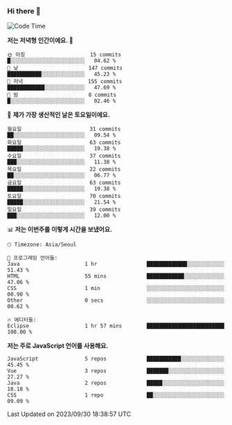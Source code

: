 ### Hi there 👋

<!--
**hi-aa/hi-aa** is a ✨ _special_ ✨ repository because its `README.md` (this file) appears on your GitHub profile.

Here are some ideas to get you started:

- 🔭 I’m currently working on ...
- 🌱 I’m currently learning ...
- 👯 I’m looking to collaborate on ...
- 🤔 I’m looking for help with ...
- 💬 Ask me about ...
- 📫 How to reach me: ...
- 😄 Pronouns: ...
- ⚡ Fun fact: ...
-->

<!--START_SECTION:waka-->
![Code Time](http://img.shields.io/badge/Code%20Time-11%20hrs%205%20mins-blue)

**저는 저녁형 인간이에요. 🦉** 

```text
🌞 아침                     15 commits          █░░░░░░░░░░░░░░░░░░░░░░░░   04.62 % 
🌆 낮　                     147 commits         ███████████░░░░░░░░░░░░░░   45.23 % 
🌃 저녁                     155 commits         ████████████░░░░░░░░░░░░░   47.69 % 
🌙 밤　                     8 commits           █░░░░░░░░░░░░░░░░░░░░░░░░   02.46 % 
```
📅 **제가 가장 생산적인 날은 토요일이에요.** 

```text
월요일                      31 commits          ██░░░░░░░░░░░░░░░░░░░░░░░   09.54 % 
화요일                      63 commits          █████░░░░░░░░░░░░░░░░░░░░   19.38 % 
수요일                      37 commits          ███░░░░░░░░░░░░░░░░░░░░░░   11.38 % 
목요일                      22 commits          ██░░░░░░░░░░░░░░░░░░░░░░░   06.77 % 
금요일                      63 commits          █████░░░░░░░░░░░░░░░░░░░░   19.38 % 
토요일                      70 commits          █████░░░░░░░░░░░░░░░░░░░░   21.54 % 
일요일                      39 commits          ███░░░░░░░░░░░░░░░░░░░░░░   12.00 % 
```


📊 **저는 이번주를 이렇게 시간을 보냈어요.** 

```text
🕑︎ Timezone: Asia/Seoul

💬 프로그래밍 언어들: 
Java                     1 hr                █████████████░░░░░░░░░░░░   51.43 % 
HTML                     55 mins             ████████████░░░░░░░░░░░░░   47.06 % 
CSS                      1 min               ░░░░░░░░░░░░░░░░░░░░░░░░░   00.90 % 
Other                    0 secs              ░░░░░░░░░░░░░░░░░░░░░░░░░   00.62 % 

🔥 에디터들: 
Eclipse                  1 hr 57 mins        █████████████████████████   100.00 % 
```

**저는 주로 JavaScript 언어를 사용해요.** 

```text
JavaScript               5 repos             ███████████░░░░░░░░░░░░░░   45.45 % 
Vue                      3 repos             ███████░░░░░░░░░░░░░░░░░░   27.27 % 
Java                     2 repos             █████░░░░░░░░░░░░░░░░░░░░   18.18 % 
CSS                      1 repo              ██░░░░░░░░░░░░░░░░░░░░░░░   09.09 % 
```




 Last Updated on 2023/09/30 18:38:57 UTC
<!--END_SECTION:waka-->
